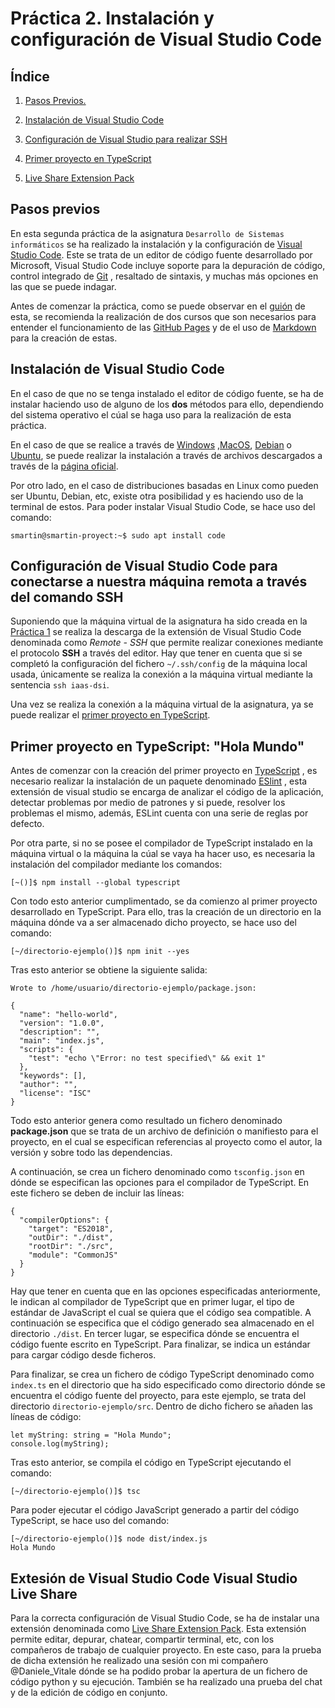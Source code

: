 # Práctica 2. Instalación y configuración de Visual Studio Code

## Índice

1. [Pasos Previos.](#id1)

2. [Instalación de Visual Studio Code](#id2)

3. [Configuración de Visual Studio para realizar SSH](#id3)

4. [Primer proyecto en TypeScript](#id4)

5. [Live Share Extension Pack](#id5)

## Pasos previos<a name="id1"></a>

En esta segunda práctica de la asignatura `Desarrollo de Sistemas
informáticos` se ha realizado la instalación y la configuración de [Visual
Studio Code](https://code.visualstudio.com). Este se trata de un editor de
código fuente desarrollado por Microsoft, Visual Studio Code incluye soporte
para la depuración de código, control integrado de [Git](https://es.wikipedia.org/wiki/Githttps://es.wikipedia.org/wiki/Git)
, resaltado de sintaxis, y muchas más opciones en las que se puede indagar.

Antes de comenzar la práctica, como se puede observar en el [guión](https://ull-esit-inf-dsi-2122.github.io/prct02-vscode/)
de esta, se recomienda la realización de dos cursos que son necesarios para
entender el funcionamiento de las [GitHub Pages](https://platzi.com/blog/github-pages/#:~:text=GitHub%20Pages%20es%20un%20servicio,más%20de%205%20minutos%20configurar.)
y de el uso de [Markdown](https://www.genbeta.com/guia-de-inicio/que-es-markdown-para-que-sirve-y-como-usarlo)
para la creación de estas.

## Instalación de Visual Studio Code<a name="id2"></a>

En el caso de que no se tenga instalado el editor de código fuente, se ha de
instalar haciendo uso de alguno de los **dos** métodos para ello, dependiendo
del sistema operativo el cúal se haga uso para la realización de esta
práctica.

En el caso de que se realice a través de [Windows](https://es.wikipedia.org/wiki/Microsoft_Windows)
,[MacOS](https://es.wikipedia.org/wiki/MacOS), [Debian](https://es.wikipedia.org/wiki/Debian_GNU/Linux)
o [Ubuntu](https://es.wikipedia.org/wiki/Ubuntu), se puede realizar la
instalación a través de archivos descargados a través de la [página oficial](https://code.visualstudio.com).

Por otro lado, en el caso de distribuciones basadas en Linux como pueden ser
Ubuntu, Debian, etc, existe otra posibilidad y es haciendo uso de la terminal
de estos. Para poder instalar Visual Studio Code, se hace uso del comando:

```
smartin@smartin-proyect:~$ sudo apt install code
```

## Configuración de Visual Studio Code para conectarse a nuestra máquina remota a través del comando SSH<a name="id3"></a>

Suponiendo que la máquina virtual de la asignatura ha sido creada en la [Práctica 1](https://ull-esit-inf-dsi-2122.github.io/prct01-iaas/)
se realiza la descarga de la extensión de Visual Studio Code denominada como *Remote - SSH* que permite
realizar conexiones mediante el protocolo **SSH** a través del editor. Hay que tener en cuenta que si se
completó la configuración del fichero `~/.ssh/config` de la máquina local usada, únicamente se realiza la
conexión a la máquina virtual mediante la sentencia `ssh iaas-dsi`.

Una vez se realiza la conexión a la máquina virtual de la asignatura, ya se puede realizar el [primer proyecto en TypeScript](link-para-el-primer-proyecto).

## Primer proyecto en TypeScript: "Hola Mundo"<a name="id4"></a>

Antes de comenzar con la creación del primer proyecto en [TypeScript](https://es.wikipedia.org/wiki/TypeScript)
, es necesario realizar la instalación de un paquete denominado [ESlint](https://marketplace.visualstudio.com/items?itemName=dbaeumer.vscode-eslint)
, esta extensión de visual studio se encarga de analizar el código de la aplicación, detectar problemas por
medio de patrones y si puede, resolver los problemas el mismo, además, ESLint cuenta con una serie de reglas
por defecto.

Por otra parte, si no se posee el compilador de TypeScript instalado en la máquina virtual o la máquina la cúal
se vaya ha hacer uso, es necesaria la instalación del compilador mediante los comandos:

```
[~()]$ npm install --global typescript
```

Con todo esto anterior cumplimentado, se da comienzo al primer proyecto desarrollado en TypeScript. Para ello,
tras la creación de un directorio en la máquina dónde va a ser almacenado dicho proyecto, se hace uso del
comando:

```
[~/directorio-ejemplo()]$ npm init --yes
```

Tras esto anterior se obtiene la siguiente salida:

```
Wrote to /home/usuario/directorio-ejemplo/package.json:

{
  "name": "hello-world",
  "version": "1.0.0",
  "description": "",
  "main": "index.js",
  "scripts": {
    "test": "echo \"Error: no test specified\" && exit 1"
  },
  "keywords": [],
  "author": "",
  "license": "ISC"
}
```

Todo esto anterior genera como resultado un fichero denominado **package.json** que se trata de un archivo de
definición o manifiesto para el proyecto, en el cual se especifican referencias al proyecto como el autor, la
versión y sobre todo las dependencias.

A continuación, se crea un fichero denominado como `tsconfig.json` en dónde se especifican las opciones para el
compilador de TypeScript. En este fichero se deben de incluir las líneas:

```
{
  "compilerOptions": {
    "target": "ES2018",
    "outDir": "./dist",
    "rootDir": "./src",
    "module": "CommonJS"
  }
}
```

Hay que tener en cuenta que en las opciones especificadas anteriormente, le indican al compilador de TypeScript
que en primer lugar, el tipo de estándar de JavaScript el cual se quiera que el código sea compatible. A
continuación se especifica que el código generado sea almacenado en el directorio `./dist`. En tercer lugar, se
especifica dónde se encuentra el código fuente escrito en TypeScript. Para finalizar, se indica un estándar
para cargar código desde ficheros.

Para finalizar, se crea un fichero de código TypeScript denominado como `index.ts` en el directorio que ha sido
especificado como directorio dónde se encuentra el código fuente del proyecto, para este ejemplo, se trata del
directorio `directorio-ejemplo/src`. Dentro de dicho fichero se añaden las líneas de código:

```
let myString: string = "Hola Mundo";
console.log(myString);
```

Tras esto anterior, se compila el código en TypeScript ejecutando el comando:

```
[~/directorio-ejemplo()]$ tsc
```

Para poder ejecutar el código JavaScript generado a partir del código TypeScript, se hace uso del comando:

```
[~/directorio-ejemplo()]$ node dist/index.js
Hola Mundo
```

## Extesión de Visual Studio Code **Visual Studio Live Share**<a name="id5"></a>

Para la correcta configuración de Visual Studio Code, se ha de instalar una extensión denominada como [Live Share Extension Pack](https://marketplace.visualstudio.com/items?itemName=MS-vsliveshare.vsliveshare-pack).
Esta extensión permite editar, depurar, chatear, compartir terminal, etc, con los compañeros de trabajo de cualquier proyecto. En este caso, para la prueba de dicha extensión he realizado una sesión con mi compañero @Daniele_Vitale dónde se ha podido probar la apertura de un fichero de código python y su ejecución. También se ha realizado una prueba del chat y de la edición de código en conjunto.
